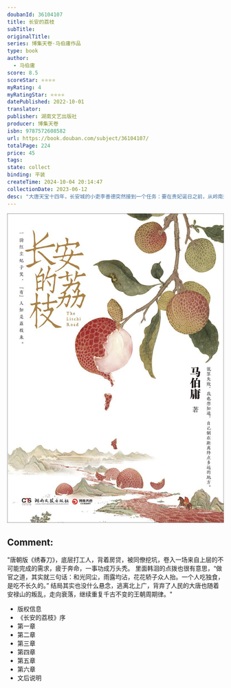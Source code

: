 ```yaml
---
doubanId: 36104107
title: 长安的荔枝
subTitle: 
originalTitle: 
series: 博集天卷·马伯庸作品
type: book
author: 
  - 马伯庸
score: 8.5
scoreStar: ⭐⭐⭐⭐
myRating: 4
myRatingStar: ⭐⭐⭐⭐
datePublished: 2022-10-01
translator: 
publisher: 湖南文艺出版社
producer: 博集天卷
isbn: 9787572608582
url: https://book.douban.com/subject/36104107/
totalPage: 224
price: 45
tags: 
state: collect
binding: 平装
createTime: 2024-10-04 20:14:47
collectionDate: 2023-06-12
desc: "大唐天宝十四年，长安城的小吏李善德突然接到一个任务：要在贵妃诞日之前，从岭南运来新鲜荔枝。荔枝“一日色变，两日香变，三日味变”，而岭南距长安五千余里，山水迢迢，这是个不可能完成的任务，可为了家人，李善德决心放手一搏：“就算失败，我也想知道，自己倒在距离终点多远的地方。”《长安的荔枝》是马伯庸备受好评的历史小说。唐朝诗人杜牧的一句“一骑红尘妃子笑，无人知是荔枝来”一千多年来引发了人们的无限遐想，但鲜荔枝的保鲜时限仅有三天，这场跨越五千余里的传奇转运之旅究竟是如何达成的，谁让杨贵妃在长安吃到了来自岭南的鲜荔枝？作者马伯庸就此展开了一场脑洞非常大的想象。沿袭马伯庸写作一贯以来的时空紧张感，不仅让读者看到了小人物的乱世生存之道，也感受到了事在人为的热血奋斗。随书附赠“荔枝鲜转运舆图”。★ 编辑推荐唐朝诗人杜牧的一句“一骑红尘妃子笑，无人知是荔枝来”...(展开全部)大唐天宝十四年，长安城的小吏李善德突然接到一个任务：要在贵妃诞日之前，从岭南运来新鲜荔枝。荔枝“一日色变，两日香变，三日味变”，而岭南距长安五千余里，山水迢迢，这是个不可能完成的任务，可为了家人，李善德决心放手一搏：“就算失败，我也想知道，自己倒在距离终点多远的地方。”《长安的荔枝》是马伯庸备受好评的历史小说。唐朝诗人杜牧的一句“一骑红尘妃子笑，无人知是荔枝来”一千多年来引发了人们的无限遐想，但鲜荔枝的保鲜时限仅有三天，这场跨越五千余里的传奇转运之旅究竟是如何达成的，谁让杨贵妃在长安吃到了来自岭南的鲜荔枝？作者马伯庸就此展开了一场脑洞非常大的想象。沿袭马伯庸写作一贯以来的时空紧张感，不仅让读者看到了小人物的乱世生存之道，也感受到了事在人为的热血奋斗。随书附赠“荔枝鲜转运舆图”。★ 编辑推荐唐朝诗人杜牧的一句“一骑红尘妃子笑，无人知是荔枝来”惹得世人艳羡杨贵妃上千年，但其中的荔枝是如何从五千余里外的岭南运送到长安城的，却鲜有史书详细记载，脑洞大开的马伯庸以此为蓝本构建了一个大唐社畜李善德拼尽全力做项目的故事，虽是历史小说，读者却能从中看到自己的生活影子，大城市买房落脚、职场情商博弈、不得已的违规逾矩等，小人物的挣扎是那么相似。一项将鲜荔枝运逾千里之距的艰难差事，以微观人事折射大唐宏观社会。这部口碑非常好的历史小说只花了11天写就，小说刚一连载就获得了广大读者的好评，被数万人点评为神作，推荐值高达96%。微博、抖音、小红书和今日头条，海量读者自发评论和衍生二创。本书小开本双封设计，随书附赠“荔枝鲜转运舆图”折页插图一张。★ 媒体推荐马伯庸把他对历史的熟稔与现实关怀结合在一起，使得文笔能直击人的内心。写的是古人，却经常让我们看到自己。这部《长安的荔枝》就是如此。——陕西师范大学历史文化学院教授 于赓哲马伯庸作家。人民文学奖、朱自清散文奖、茅盾新人奖得主。被评为沿袭“‘五四’以来历史文学创作的谱系”，致力于对“历史可能性小说”的探索。代表作：《大医》《两京十五日》《显微镜下的大明》《长安十二时辰》《古董局中局》《三国机密》《风起陇西》等。"
---
```


![image](99.Attachments/Files/s34327482.jpg)

Comment: 
---
"唐朝版《绣春刀》，底层打工人，背着房贷，被同僚挖坑，卷入一场来自上层的不可能完成的需求，疲于奔命，一事功成万头秃。 里面韩洄的点拨也很有意思，“做官之道，其实就三句话：和光同尘，雨露均沾，花花轿子众人抬。一个人吃独食，是吃不长久的。” 结局其实也没什么悬念，逃离北上广，背弃了人民的大唐也随着安禄山的叛乱，走向衰落，继续重复千古不变的王朝周期律。"


  - 版权信息
  - 《长安的荔枝》序
  - 第一章
  - 第二章
  - 第三章
  - 第四章
  - 第五章
  - 第六章
  - 文后说明
